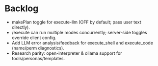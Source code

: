 # Backlog
- makePlan toggle for execute-llm (OFF by default; pass user text directly).
- /execute can run multiple modes concurrently; server-side toggles override client config.
- Add LLM error analysis/feedback for execute_shell and execute_code (name/perm diagnostics).
- Research parity: open-interpreter & ollama support for tools/personas/templates.
